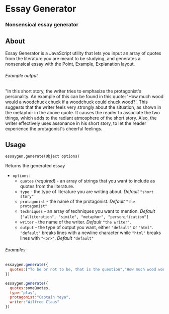 # Essay Generator

### Nonsensical essay generator

## About

Essay Generator is a JavaScript utility that lets you input an array of quotes from the literature you are meant to be studying, and generates a nonsensical essay with the Point, Example, Explanation layout.

###### Example output

"In this short story, the writer tries to emphasize the protagonist's personality. An example of this can be found in this quote: 'How much wood would a woodchuck chuck if a woodchuck could chuck wood?'. This suggests that the writer feels very strongly about the situation, as shown in the metaphor in the above quote. It causes the reader to associate the two things, which adds to the radiant atmosphere of the short story. Also, the writer effectively uses assonance in his short story, to let the reader experience the protagonist's cheerful feelings.

## Usage

`essaygen.generate(Object options)`

Returns the generated essay

* `options`:
  * `quotes` (*required*) - an array of strings that you want to include as quotes from the literature.
  * `type` - the type of literature you are writing about. *Default* `"short story"`
  * `protagonist` - the name of the protagonist. *Default* `"the protagonist"`
  * `techniques` - an array of techniques you want to mention. *Default* `["alliteration", "simile", "metaphor", "personification"]`
  * `writer` - the name of the writer. *Default* `"the writer"`.
  * `output` - the type of output you want, either `"default"` or `"html"`. `"default"` breaks lines with a newline character while `"html"` breaks lines with `"<br>"`. *Default* `"default"`

###### Examples

```javascript
essaygen.generate({
  quotes:["To be or not to be, that is the question","How much wood would a woodchuck chuck?"]
})
```

```javascript
essaygen.generate({
  quotes:someQuotes,
  type:"play",
  protagonist:"Captain Yeya",
  writer:"Wilfred Claus"
})
```
